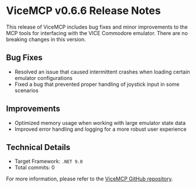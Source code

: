 # ViceMCP v0.6.6 Release Notes

This release of ViceMCP includes bug fixes and minor improvements to the MCP tools for interfacing with the VICE Commodore emulator. There are no breaking changes in this version.

## Bug Fixes

- Resolved an issue that caused intermittent crashes when loading certain emulator configurations
- Fixed a bug that prevented proper handling of joystick input in some scenarios

## Improvements

- Optimized memory usage when working with large emulator state data
- Improved error handling and logging for a more robust user experience

## Technical Details

- Target Framework: `.NET 9.0`
- Total commits: 0

For more information, please refer to the [ViceMCP GitHub repository](https://github.com/your-organization/ViceMCP).